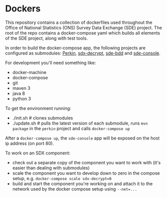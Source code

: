 # Dockers

This repository contains a collection of dockerfiles used throughout the Office of National Statistics (ONS) Survey Data Exchange (SDE) project. The root of the repo contains a docker-compose yaml which builds all elements of the SDE project, along with test tools.

In order to build the docker-compose app, the following projects are configured as submodules: [Perkin](https://github.com/ONSdigital/perkin), [sdx-decrypt](https://github.com/ONSdigital/sdx-decrypt), [sde-bdd](https://github.com/ONSdigital/sde-bdd) and [sde-console](https://github.com/ONSdigital/sde-console). 

 For development you'll need something like:

 - docker-machine
 - docker-compose
 - git
 - maven 3
 - java 8
 - python 3

To get the environment running:

  - ./init.sh  # clones submodules
  - ./update.sh  # pulls the latest version of each submodule, runs `mvn package` in the `perkin` project and calls `docker-compose up`

After a `docker-compose up`, the `sde-console` app will be exposed on the host ip address (on port 80).

To work on an SDX component:

  - check out a separate copy of the component you want to work with (it's easier than dealing with submodules)
  - scale the component you want to develop down to zero in the compose setup, e.g. `docker-compose scale sdx-decrypt=0`
  - build and start the component you're working on and attach it to the network used by the docker compose setup using `--net=...`
 
